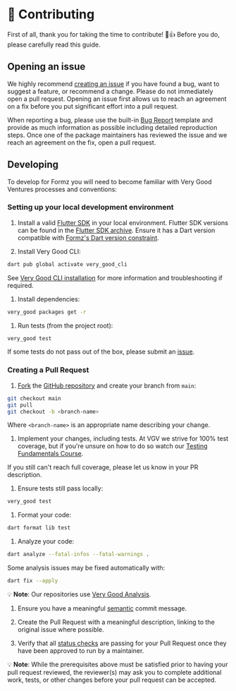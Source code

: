 # 🦄 Contributing

First of all, thank you for taking the time to contribute! 🎉👍 Before you do, please carefully read this guide.

## Opening an issue

We highly recommend [creating an issue][bug_report_link] if you have found a bug, want to suggest a feature, or recommend a change. Please do not immediately open a pull request. Opening an issue first allows us to reach an agreement on a fix before you put significant effort into a pull request.

When reporting a bug, please use the built-in [Bug Report][bug_report_link] template and provide as much information as possible including detailed reproduction steps. Once one of the package maintainers has reviewed the issue and we reach an agreement on the fix, open a pull request.

## Developing

To develop for Formz you will need to become familiar with Very Good Ventures processes and conventions:

### Setting up your local development environment

1. Install a valid [Flutter SDK](https://docs.flutter.dev/get-started/install) in your local environment. Flutter SDK versions can be found in the [Flutter SDK archive](https://docs.flutter.dev/release/archive). Ensure it has a Dart version compatible with [Formz's Dart version constraint](https://github.com/VeryGoodOpenSource/formz/blob/main/pubspec.yaml).

1. Install Very Good CLI:

```sh
dart pub global activate very_good_cli
```

See [Very Good CLI installation](https://cli.vgv.dev/docs/overview#installing) for more information and troubleshooting if required. 

1. Install dependencies:

```sh
very_good packages get -r
```

1. Run tests (from the project root):

```sh
very_good test
```

If some tests do not pass out of the box, please submit an [issue](https://github.com/VeryGoodOpenSource/formz/issues/new/choose).


### Creating a Pull Request

1. [Fork](https://docs.github.com/en/get-started/quickstart/contributing-to-projects) the [GitHub repository](https://github.com/VeryGoodOpenSource/formz) and create your branch from `main`:

```sh
git checkout main
git pull
git checkout -b <branch-name>
```

Where `<branch-name>` is an appropriate name describing your change.

1. Implement your changes, including tests. At VGV we strive for 100% test coverage, but if you're unsure on how to do so watch our [Testing Fundamentals Course](https://www.youtube.com/watch?v=M_eZg-X789w&list=PLprI2satkVdFwpxo_bjFkCxXz5RluG8FY).

If you still can't reach full coverage, please let us know in your PR description.

1. Ensure tests still pass locally:

```sh
very_good test
```

1. Format your code:

```sh
dart format lib test
```

1. Analyze your code:

```sh
dart analyze --fatal-infos --fatal-warnings .
```

Some analysis issues may be fixed automatically with:

```sh
dart fix --apply
```

💡 **Note**: Our repositories use [Very Good Analysis](https://github.com/VeryGoodOpenSource/very_good_analysis).

1. Ensure you have a meaningful [semantic][conventional_commits_link] commit message.

1. Create the Pull Request with a meaningful description, linking to the original issue where possible.

1. Verify that all [status checks](https://github.com/VeryGoodOpenSource/formz/actions/) are passing for your Pull Request once they have been approved to run by a maintainer.

💡 **Note**: While the prerequisites above must be satisfied prior to having your pull request reviewed, the reviewer(s) may ask you to complete additional work, tests, or other changes before your pull request can be accepted.


[conventional_commits_link]: https://www.conventionalcommits.org/en/v1.0.0
[bug_report_link]: https://github.com/VeryGoodOpenSource/formz/issues/new?assignees=&labels=bug&template=bug_report.md&title=fix%3A+

